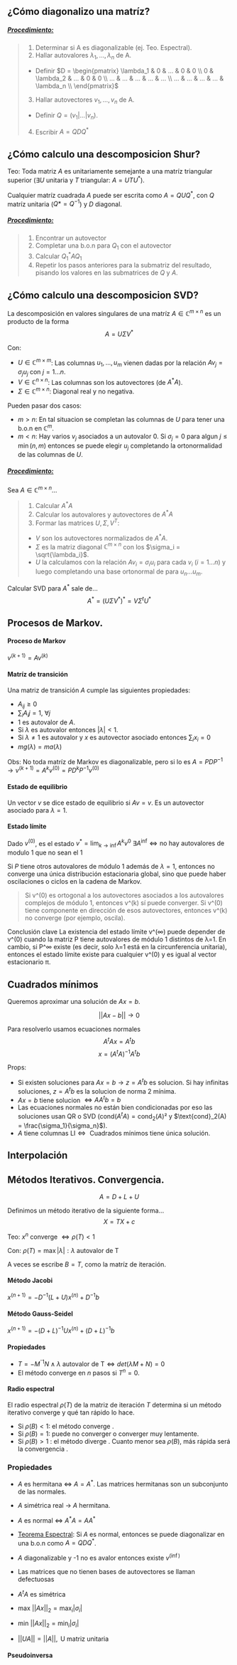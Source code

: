 ## ¿Cómo diagonalizo una matríz?

##### <u>Procedimiento:</u>
> 1. Determinar si A es diagonalizable (ej. Teo. Espectral).
> 2. Hallar autovalores $\lambda_1, ..., \lambda_n$ de A. 
> - Definir $D = \begin{pmatrix} \lambda_1 & 0 & ... & 0 & 0 \\
0 & \lambda_2 & ... & 0 & 0 \\
... & ... & ... & ... & ... \\
... & ... & ... & ... & \lambda_n \\
\end{pmatrix}$
> 3. Hallar autovectores $v_1, ..., v_n$ de A. 
> - Definir $Q = (v_1| ... | v_n)$.
> 4. Escribir $A = QDQ^*$


## ¿Cómo calculo una descomposicion Shur?

Teo: Toda matriz $A$ es unitariamente semejante a una matríz triangular superior ($\exists U \text{ unitaria y } T \text{ triangular: } A=UTU^*$).

Cualquier matríz cuadrada $A$ puede ser escrita como $A = QUQ^*$, con $Q$ matríz unitaria ($Q* = Q^{-1}$) y $D$ diagonal.

##### <u>Procedimiento:</u>
> 1. Encontrar un autovector
> 2. Completar una b.o.n para $Q_1$ con el autovector
> 3. Calcular $Q_1^* A Q_1$
> 4. Repetir los pasos anteriores para la submatriz del resultado, pisando los valores en las submatrices de $Q$ y $A$.


## ¿Cómo calculo una descomposicion SVD?

La descomposición en valores singulares de una matríz $A \in \mathbb{C} ^{m\times n}$ es un producto de la forma
$$A = U 
\Sigma V^*$$

Con:
- $U \in \mathbb{C}^{m \times m}$: Las columnas $u_1, ..., u_m$ vienen dadas por la relación $Av_j = \sigma_j u_j$ con $j=1...n$.
- $V \in \mathbb{C}^{n \times n}$: Las columnas son los autovectores (de $A^*A$). 
- $\Sigma \in \mathbb{C}^{m \times n}$: Diagonal real y no negativa.

Pueden pasar dos casos: 
- $m>n$: En tal situacion se completan las columnas de $U$ para tener una b.o.n en $\mathbb{C}^m$.
- $m<n$: Hay varios $v_j$ asociados a un autovalor 0. Si $\sigma_j=0$ para algun $j\leq \min(n,m)$ entonces se puede elegir $u_j$ completando la ortonormalidad de las columnas de $U$.

##### <u>Procedimiento:</u>
Sea $A\in\mathbb{C}^{m\times n}$...
> 1. Calcular $A^*A$
> 2. Calcular los autovalores y autovectores de $A^*A$
> 3. Formar las matrices $U, \Sigma, V^T$:
> - $V$ son los autovectores normalizados de $A^*A$.
> - $\Sigma$ es la matriz diagonal $\mathbb{C}^{m\times n}$ con los $\sigma_i = \sqrt{\lambda_i}$.
> - $U$ la calculamos con la relación $Av_i = \sigma_i u_i$ para cada $v_i$ $(i = 1...n)$ y luego completando una base ortonormal de para $u_n ... u_m$. 

Calcular SVD para $A^*$ sale de...
$$A^* = (U \Sigma V^*)^* = V \Sigma^t U^*$$

## Procesos de Markov.

#### Proceso de Markov
$v^{(k+1)} = Av^{(k)}$

#### Matríz de transición
Una matriz de transición $A$ cumple las siguientes propiedades:
- $A_{ij} \geq 0$
- $\sum_i A_ij = 1$, $\forall j$
- 1 es autovalor de $A$.
- Si $\lambda$ es autovalor entonces $|\lambda| < 1$.
- Si $\lambda \neq 1$ es autovalor y $x$ es autovector asociado entonces $\sum_i x_i = 0$
- $mg(\lambda) = ma(\lambda)$

Obs: No toda matríz de Markov es diagonalizable, pero si lo es $A = PDP^{-1} \rightarrow v^{(k+1)} = A^k v^{(0)} = PD^{k}P^{-1}v^{(0)}$

#### Estado de equilibrio
Un vector $v$ se dice estado de equilibrio si $Av=v$.
Es un autovector asociado para $\lambda=1$.

#### Estado límite
Dado $v^{(0)}$, es el estado $v^* = \lim_{k \rightarrow \inf} A^k v^0$ 
$\exists A^{\inf} \iff \text{no hay autovalores de modulo 1 que no sean el 1}$ 

Si $P$ tiene otros autovalores de módulo 1 además de $\lambda=1$, entonces no converge una única distribución estacionaria global, sino que puede haber oscilaciones o ciclos en la cadena de Markov.

> Si v^(0) es ortogonal a los autovectores asociados a los autovalores complejos de módulo 1, entonces v^(k) sí puede converger. 
> Si v^(0) tiene componente en dirección de esos autovectores, entonces v^(k) no converge (por ejemplo, oscila).

Conclusión clave
La existencia del estado límite v^(∞) puede depender de v^(0) cuando la matriz P tiene autovalores de módulo 1 distintos de λ=1. En cambio, si P^∞ existe (es decir, solo λ=1 está en la circunferencia unitaria), entonces el estado límite existe para cualquier v^(0) y es igual al vector estacionario π. 

## Cuadrados mínimos
Queremos aproximar una solución de $Ax=b$.

$$||Ax - b|| \rightarrow 0$$

Para resolverlo usamos ecuaciones normales
$$A^tAx= A^tb$$
$$x=(A^tA)^{-1}A^tb$$

Props:
- Si existen soluciones para $Ax=b \rightarrow z=A^tb$ es solucion. Si hay infinitas soluciones, $z=A^tb$ es la solucion de norma 2 mínima.
- $Ax=b$ tiene solucion $\iff AA^tb = b$
- Las ecuaciones normales no están bien condicionadas por eso las soluciones usan QR o SVD ($\text{cond}(A^tA) = \text{cond}_2(A)²$ y $\text{cond}_2(A) = \frac{\sigma_1}{\sigma_n}$).
- $A \text{ tiene columnas LI} \iff \text{ Cuadrados mínimos tiene única solución}$.

## Interpolación

## Métodos Iterativos. Convergencia.

$$A = D + L + U$$

Definimos un método iterativo de la siguiente forma...
$$X = TX + c$$

Teo: $x^{n} \text{ converge } \iff \rho(T) < 1$

Con: $\rho(T) = \max{ |\lambda| : \lambda \text{ autovalor de T} }$

A veces se escribe $B=T$, como la matríz de iteración.

#### Método Jacobi
$x^{(n+1)} = -D^{-1}(L+U)x^{(n)} + D^{-1}b$

#### Método Gauss-Seidel
$x^{(n+1)} = -(D+L)^{-1}Ux^{(n)} + (D+L)^{-1}b$

#### Propiedades
- $T = -M^{⁻1}N \land \lambda \text{ autovalor de T} \iff det(\lambda M + N) = 0$ 
- El método converge en $n$ pasos si $T^n = 0$.

#### Radio espectral
El radio espectral $\rho(T)$ de la matriz de iteración $T$ determina si un método iterativo converge y qué tan rápido lo hace. 
- Si $\rho(B)<1$: el método converge .
- Si $\rho(B)=1$: puede no converger o converger muy lentamente.
- Si $\rho(B)>1$ : el método diverge .
Cuanto menor sea $\rho(B)$, más rápida será la convergencia .

### Propiedades

- $A$ es hermitana $\iff$ $A=A^*$. Las matrices hermitanas son un subconjunto de las normales.

- $A$ simétrica real $\rightarrow$ $A$ hermitana. 

- $A$ es normal $\iff$ $A^*A = AA^*$

- <u>Teorema Espectral</u>: Si $A$ es normal, entonces se puede diagonalizar en una b.o.n como $A=QDQ^*$. 

- $A$ diagonalizable y -1 no es avalor entonces existe $v^{(\inf)}$

- Las matrices que no tienen bases de autovectores se llaman defectuosas

- $A^tA$ es simétrica

- $\text{max } ||Ax||_2 = \text{max}_i |\sigma_i|$

- $\text{min } ||Ax||_2 = \text{min}_i |\sigma_i|$

- $||UA|| = ||A||, \text{ U matriz unitaria}$

#### Pseudoinversa